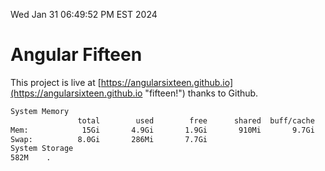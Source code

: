Wed Jan 31 06:49:52 PM EST 2024

# Angular Fifteen


This project is live at [https://angularsixteen.github.io](https://angularsixteen.github.io "fifteen!") thanks to Github.

```bash
System Memory
               total        used        free      shared  buff/cache   available
Mem:            15Gi       4.9Gi       1.9Gi       910Mi       9.7Gi        10Gi
Swap:          8.0Gi       286Mi       7.7Gi
System Storage
582M	.
```
